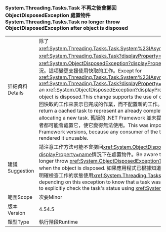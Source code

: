 ### <a name="systemthreadingtaskstask-no-longer-throw-objectdisposedexception-after-object-is-disposed"></a><span data-ttu-id="d745e-101">System.Threading.Tasks.Task 不再之後會擲回 ObjectDisposedException 處置物件</span><span class="sxs-lookup"><span data-stu-id="d745e-101">System.Threading.Tasks.Task no longer throw ObjectDisposedException after object is disposed</span></span>

|   |   |
|---|---|
|<span data-ttu-id="d745e-102">詳細資料</span><span class="sxs-lookup"><span data-stu-id="d745e-102">Details</span></span>|<span data-ttu-id="d745e-103">除了<xref:System.Threading.Tasks.Task.System%23IAsyncResult%23AsyncWaitHandle>，<xref:System.Threading.Tasks.Task?displayProperty=name>方法不會再擲回<xref:System.ObjectDisposedException?displayProperty=name>處置物件後的例外狀況。這項變更支援使用快取的工作。</span><span class="sxs-lookup"><span data-stu-id="d745e-103">Except for <xref:System.Threading.Tasks.Task.System%23IAsyncResult%23AsyncWaitHandle>, <xref:System.Threading.Tasks.Task?displayProperty=name> methods no longer throw an <xref:System.ObjectDisposedException?displayProperty=name> exception after the object is disposed.This change supports the use of cached tasks.</span></span> <span data-ttu-id="d745e-104">例如，方法可能傳回快取的工作來表示已完成的作業，而不配置新的工作。</span><span class="sxs-lookup"><span data-stu-id="d745e-104">For example, a method can return a cached task to represent an already completed operation instead of allocating a new task.</span></span> <span data-ttu-id="d745e-105">舊版的 .NET Framework 並未提供這項功能，因為工作的任何消費者都可能會處置它，使它變得無法使用。</span><span class="sxs-lookup"><span data-stu-id="d745e-105">This was impossible in previous .NET Framework versions, because any consumer of the task could dispose of it, which rendered it unusable.</span></span>|
|<span data-ttu-id="d745e-106">建議</span><span class="sxs-lookup"><span data-stu-id="d745e-106">Suggestion</span></span>|<span data-ttu-id="d745e-107">請注意工作方法可能不會擲回<xref:System.ObjectDisposedException?displayProperty=name>情況下在處置物件。</span><span class="sxs-lookup"><span data-stu-id="d745e-107">Be aware that Task methods may no longer throw <xref:System.ObjectDisposedException?displayProperty=name> in cases when the object is disposed.</span></span> <span data-ttu-id="d745e-108">如果應用程式已根據知道工作已處置此例外狀況，應該更新明確檢查工作的狀態使用<xref:System.Threading.Tasks.Task.Status>。</span><span class="sxs-lookup"><span data-stu-id="d745e-108">If an app was depending on this exception to know that a task was disposed, it should be updated to explicitly check the task's status using <xref:System.Threading.Tasks.Task.Status>.</span></span>|
|<span data-ttu-id="d745e-109">範圍</span><span class="sxs-lookup"><span data-stu-id="d745e-109">Scope</span></span>|<span data-ttu-id="d745e-110">次要</span><span class="sxs-lookup"><span data-stu-id="d745e-110">Minor</span></span>|
|<span data-ttu-id="d745e-111">版本</span><span class="sxs-lookup"><span data-stu-id="d745e-111">Version</span></span>|<span data-ttu-id="d745e-112">4.5</span><span class="sxs-lookup"><span data-stu-id="d745e-112">4.5</span></span>|
|<span data-ttu-id="d745e-113">類型</span><span class="sxs-lookup"><span data-stu-id="d745e-113">Type</span></span>|<span data-ttu-id="d745e-114">執行階段</span><span class="sxs-lookup"><span data-stu-id="d745e-114">Runtime</span></span>|

